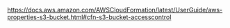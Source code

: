https://docs.aws.amazon.com/AWSCloudFormation/latest/UserGuide/aws-properties-s3-bucket.html#cfn-s3-bucket-accesscontrol